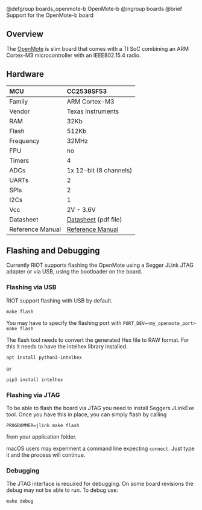 @defgroup    boards_openmote-b OpenMote-b
@ingroup     boards
@brief       Support for the OpenMote-b board

## Overview

The [OpenMote](http://www.openmote.com/) is slim board that comes with a TI
SoC combining an ARM Cortex-M3 microcontroller with an IEEE802.15.4 radio.

## Hardware
| MCU        | CC2538SF53        |
|:------------- |:--------------------- |
| Family | ARM Cortex-M3     |
| Vendor | Texas Instruments |
| RAM        | 32Kb  |
| Flash      | 512Kb             |
| Frequency  | 32MHz |
| FPU        | no                |
| Timers | 4 |
| ADCs       | 1x 12-bit (8 channels)        |
| UARTs      | 2                 |
| SPIs       | 2                 |
| I2Cs       | 1                 |
| Vcc        | 2V - 3.6V         |
| Datasheet  | [Datasheet](http://www.ti.com/lit/gpn/cc2538) (pdf file) |
| Reference Manual | [Reference Manual](http://www.ti.com/lit/pdf/swru319) |

##  Flashing and Debugging

Currently RIOT supports flashing the OpenMote using a Segger JLink JTAG
adapter or via USB, using the bootloader on the board.

### Flashing via USB

RIOT support flashing with USB by default.

`make flash`

You may have to specify the flashing port with
`PORT_DEV=<my_openmote_port> make flash`

The flash tool needs to convert the generated Hex file to RAW format.
For this it needs to have the intelhex library installed.

    apt install python3-intelhex

or

    pip3 install intelhex

### Flashing via JTAG

To be able to flash the board via JTAG you need to install Seggers JLinkExe
tool. Once you have this in place, you can simply flash by calling

`PROGRAMMER=jlink make flash`

from your application folder.

macOS users may experiment a command line expecting `connect`. Just type it
and the process will continue.

### Debugging

The JTAG interface is required for debugging.  On some board revisions the
debug may not be able to run. To debug use:

`make debug`
